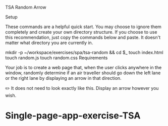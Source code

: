 TSA Random Arrow

Setup

These commands are a helpful quick start. You may choose to ignore them completely and create your own directory structure. If you choose to use this recommendation, just copy the commands below and paste. It doesn't matter what directory you are currently in.

mkdir -p ~/workspace/exercises/spa/tsa-random && cd $_
touch index.html
touch random.js
touch random.css
Requirements

Your job is to create a web page that, when the user clicks anywhere in the window, randomly determine if an air traveller should go down the left lane or the right lane by displaying an arrow in that direction.

✏️ It does not need to look exactly like this. Display an arrow however you wish.
# Single-page-app-exercise-TSA
